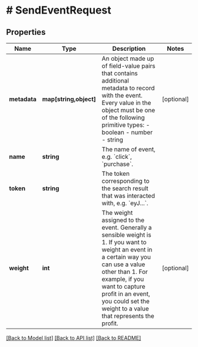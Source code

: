 # # SendEventRequest

## Properties

| Name         | Type                   | Description                                                                                                                                                                                                                                                                   | Notes      |
| ------------ | ---------------------- | ----------------------------------------------------------------------------------------------------------------------------------------------------------------------------------------------------------------------------------------------------------------------------- | ---------- |
| **metadata** | **map[string,object]** | An object made up of field-value pairs that contains additional metadata to record with the event. Every value in the object must be one of the following primitive types: - boolean - number - string                                                                        | [optional] |
| **name**     | **string**             | The name of event, e.g. &#x60;click&#x60;, &#x60;purchase&#x60;.                                                                                                                                                                                                              |
| **token**    | **string**             | The token corresponding to the search result that was interacted with, e.g. &#x60;eyJ...&#x60;.                                                                                                                                                                               |
| **weight**   | **int**                | The weight assigned to the event. Generally a sensible weight is 1. If you want to weight an event in a certain way you can use a value other than 1. For example, if you want to capture profit in an event, you could set the weight to a value that represents the profit. | [optional] |

[[Back to Model list]](../../README.md#models) [[Back to API list]](../../README.md#endpoints) [[Back to README]](../../README.md)
